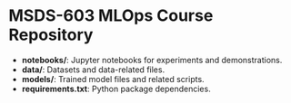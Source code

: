 # MSDS-603 MLOps Course Repository

- **notebooks/**: Jupyter notebooks for experiments and demonstrations.
- **data/**: Datasets and data-related files.
- **models/**: Trained model files and related scripts.
- **requirements.txt**: Python package dependencies.